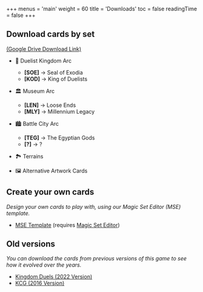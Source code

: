 +++
menus = 'main'
weight = 60
title = 'Downloads'
toc = false
readingTime = false
+++

## Download cards by set

[(Google Drive Download Link)](https://drive.google.com/drive/folders/1DjpOGiYT_VjMQnTEr3nBwLHyYe8wF4A8)

- 🏰 Duelist Kingdom Arc
    - **[SOE]** → Seal of Exodia
    - **[KOD]** → King of Duelists

- 🏛️ Museum Arc
    - **[LEN]** → Loose Ends
    - **[MLY]** → Millennium Legacy

- 🏙️ Battle City Arc
    - **[TEG]** → The Egyptian Gods
    - **[?]** → ?

- 🏞️ Terrains

- 🖼️ Alternative Artwork Cards

## Create your own cards

*Design your own cards to play with, using our Magic Set Editor (MSE) template.*

- [MSE Template](https://drive.google.com/file/d/1RcNRZfQf2CNvd3HtmutTU2t16lQxkLBx/view?usp=drive_link) (requires [Magic Set Editor](https://magicseteditor.boards.net/))

## Old versions

*You can download the cards from previous versions of this game to see how it evolved over the years.*

- [Kingdom Duels (2022 Version)](https://drive.google.com/drive/folders/1-ZT--E50W_yzyyNtEywZUje33fIS_zoM)
- [KCG (2016 Version)](https://drive.google.com/drive/folders/1CYapJYlAR-obHRjBixno5oEMXigOTMF7)
